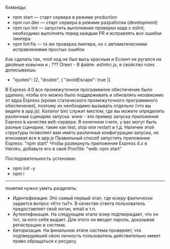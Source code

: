 Команды:

- npm start — старт сервера в режиме production
- npm run dev — старт сервера в режиме разработки (development)
- npm run lint — запустить выполнение проверки кода с eslint, необходимо выполнять перед каждым PR и исправлять все ошибки линтера
- npm lint:fix — та же проверка линтера, но с автоматическими исправлениями простых ошибок

Как сделать так, чтоб код не был высь красным и Еслинт не ругался на двойные ковычки и ; ???
Ответ - В файле .eslintrc.js, в свойство rules дописываешь:

- "quotes": [2, "double", { "avoidEscape": true }]

В Express 4.0 все промежуточное программное обеспечение было удалено, чтобы его можно было поддерживать и обновлять независимо от ядра Express
(кроме статического промежуточного программного обеспечения), поэтому их необходимо вызывать отдельно (что вы видите в app.js).
Каталог bin/ служит местом, где вы можете определить различные сценарии запуска. www - это пример запуска приложения Express в качестве веб-сервера.
В конечном счете, у вас могут быть разные сценарии, такие как test, stop или restart и т.д.
Наличие этой структуры позволяет вам иметь различные конфигурации запуска, не втискивая все в app.js
Правильный способ запустить приложение Express: "npm start"
Чтобы развернуть приложение Express 4.x в Heroku, добавьте его в свой Procfile: "web: npm start"

Последовательность установки:

- npm init -y
- npm i

---

понятия нужно уметь разделять:

- Идентификация. Это самый первый этап, где юзеру фактически задается вопрос «Кто ты?». В качестве ответа пользователь предоставляет свой логин, email и т.п.
- Аутентификация. На следующем этапе юзер подтверждает, что он тот, за кого себя выдает. Для этого он вводит пароль, доказывая регистрацию в системе.
- Авторизация. На финальном этапе система проверяет, что подтвердивший свою личность пользователь действительно имеет право обращаться к ресурсу.
